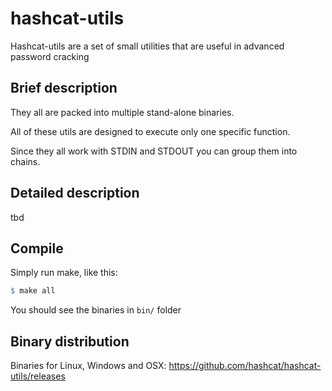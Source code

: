 hashcat-utils
==============

Hashcat-utils are a set of small utilities that are useful in advanced password cracking

Brief description
--------------

They all are packed into multiple stand-alone binaries.

All of these utils are designed to execute only one specific function.

Since they all work with STDIN and STDOUT you can group them into chains.

Detailed description
--------------

tbd

Compile
--------------

Simply run make, like this:

```Makefile
$ make all

```
You should see the binaries in `bin/` folder

Binary distribution
--------------

Binaries for Linux, Windows and OSX: https://github.com/hashcat/hashcat-utils/releases
